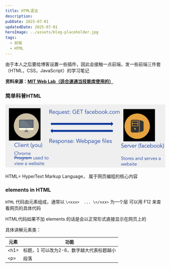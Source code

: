 ```yaml
---
title: HTML语法
description: 
pubDate: 2025-07-01
updatedDate: 2025-07-01
heroImage: ../assets/blog-placeholder.jpg
tags:
  - 前端
  - HTML
---
```

由于本人之后要给博客设置一些插件，因此会接触一点前端，发一些前端三件套（HTML，CSS，JavaScript）的学习笔记

**资料来源：[MIT Web Lab（适合速通当技能库使用的）](https://weblab.mit.edu/schedule)**


### 简单科普HTML

![how websites work](../../assets/images/Pasted%20image%2020250701161430.png)

HTML= HyperText Markup Language， 属于网页编程的核心内容

### elements in HTML

`HTML` 代码由元素组成，通常以 `\<xxx>  ... \</xxx>` 为一个层
可以用 <keyboard> F12</keyboard> 来查看网页的具体代码

HTML代码如果不加 elements 的话是会以正常形式直接显示在网页上的

具体讲解元素类：

| 元素    | 功能                      |
| ----- | ----------------------- |
| \<h1> | 标题，1 可以改为2-6，数字越大代表标题越小 |
| \<p>  | 段落                      |


